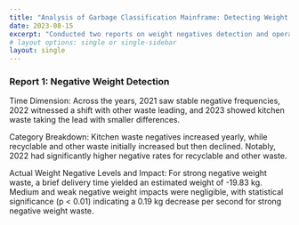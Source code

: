 ```yaml
---
title: "Analysis of Garbage Classification Mainframe: Detecting Weight Negatives and Ensuring Operator Stability"
date: 2023-08-15
excerpt: "Conducted two reports on weight negatives detection and operator stability, leveraging a dataset of over 100k+ data points, and provided actionable recommendations to improve the mainframe."
# layout options: single or single-sidebar
layout: single
---
```


### Report 1: Negative Weight Detection

Time Dimension:
Across the years, 2021 saw stable negative frequencies, 2022 witnessed a shift with other waste leading, and 2023 showed kitchen waste taking the lead with smaller differences.

Category Breakdown:
Kitchen waste negatives increased yearly, while recyclable and other waste initially increased but then declined. Notably, 2022 had significantly higher negative rates for recyclable and other waste.

Actual Weight Negative Levels and Impact:
For strong negative weight waste, a brief delivery time yielded an estimated weight of -19.83 kg. Medium and weak negative weight impacts were negligible, with statistical significance (p < 0.01) indicating a 0.19 kg decrease per second for strong negative weight waste.

